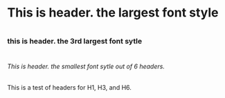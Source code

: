 # <h1> This is header. the largest font style

# <h3> this is header. the 3rd largest font sytle

# <h6> This is header. the smallest font sytle out of 6 headers.

This is a test of headers for H1, H3, and H6.

